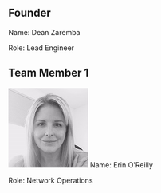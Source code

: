 ## Founder
Name: Dean Zaremba

Role: Lead Engineer

## Team Member 1

![](image1.jpeg)
Name: Erin O'Reilly

Role: Network Operations




